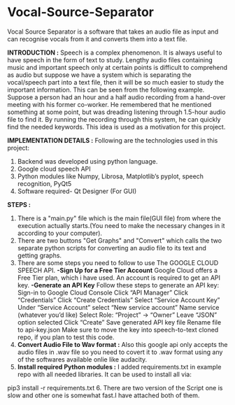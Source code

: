 # Vocal-Source-Separator
Vocal Source Separator is a software that takes an audio file as input and can recognise vocals from it and converts them into a text file.

**INTRODUCTION :** 
Speech is a complex phenomenon. It is always useful to have speech in the form of text to study. Lengthy audio files containing music and important speech only at certain points is difficult to comprehend as audio but suppose we have a system which is separating the vocal/speech part into a text file, then it will be so much easier to study the important information. This can be seen from the following example. Suppose a person had an hour and a half audio recording from a hand-over meeting with his former co-worker. He remembered that he mentioned something at some point, but was dreading listening through 1.5-hour audio file to find it. By running the recording through this system, he can quickly find the needed keywords. This idea is used as a motivation for this project.

**IMPLEMENTATION DETAILS :**
Following are the technologies used in this project:
1. Backend was developed using python language.
2. Google cloud speech API
3. Python modules like Numpy, Librosa, Matplotlib’s pyplot, speech recognition, PyQt5
4. Software required- Qt Designer (For GUI)


**STEPS :**
1. There is a "main.py" file which is the main file(GUI file) from where the execution actually starts.(You need to make the necessary changes in it according to your computer).
2. There are two buttons "Get Graphs" and "Convert" which calls the two separate python scripts for converting an audio file to its text and getting graphs.
3. There are some steps you need to follow to use The GOOGLE CLOUD SPEECH API.
    **-Sign Up for a Free Tier Account**
        Google Cloud offers a Free Tier plan, which i have used. An account is required to get an API key.
    **-Generate an API Key**
        Follow these steps to generate an API key:
          Sign-in to Google Cloud Console
          Click “API Manager”
          Click “Credentials”
          Click “Create Credentials”
          Select “Service Account Key”
          Under “Service Account” select “New service account”
          Name service (whatever you’d like)
          Select Role: “Project” -> “Owner”
          Leave “JSON” option selected
          Click “Create”
          Save generated API key file
          Rename file to api-key.json
          Make sure to move the key into speech-to-text cloned repo, if you plan to test this code.
 4. **Convert Audio File to Wav format :** Also this google api only accepts the audio files in .wav file so you need to covert it to .wav format using any of the softwares available onlie like audacity.
 5. **Install required Python modules :** I added requirements.txt in example repo with all needed libraries. It can be used      to install all via:

   pip3 install -r requirements.txt
 6. There are two version of the Script one is slow and other one is somewhat fast.I have attached both of them.
 





  
